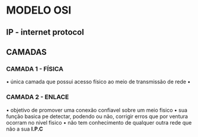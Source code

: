 # MODELO OSI
## IP - internet protocol
## CAMADAS 
### CAMADA 1 - FÍSICA
• única camada que possui acesso físico ao meio de transmissão de rede
• 
### CAMADA 2 - ENLACE

• objetivo de promover uma conexão confiavel sobre um meio fisico
• sua função basica pe detectar, podendo ou não,  corrigir erros que por ventura ocorram no nivel fisico
• não tem conhecimento de qualquer outra rede que não a sua __I.P.C__
